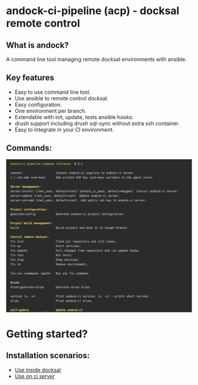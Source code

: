 # andock-ci-pipeline (acp) - docksal remote control
## What is andock?
A command line tool managing remote docksal environments with ansible.   
## Key features
* Easy to use command line tool.
* Use ansible to remote control docksal.
* Easy configuration.
* One environment per branch.
* Extendable with init, update, tests ansible hooks.
* drush support including drush sql-sync without extra ssh container.
* Easy to integrate in your CI environment.

## Commands:
![alt text](docs/commands.png "Logo Title Text 1")


# Getting started?

## Installation scenarios:

* [Use inside docksal](https://andock-ci-pipeline.readthedocs.io/en/stable/getting-started/docksal/)
* [Use on ci server](https://andock-ci-pipeline.readthedocs.io/en/stable/getting-started/ci/)
